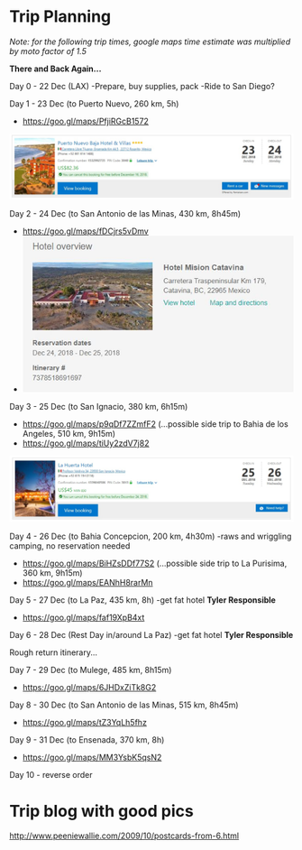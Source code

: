 <!-- TITLE: Baja Dec 2018 -->
<!-- SUBTITLE: A quick summary of Baja Dec 2018 -->

# Trip Planning

*Note: for the following trip times, google maps time estimate was multiplied by moto factor of 1.5*


**There and Back Again...**

Day 0 - 22 Dec (LAX)
-Prepare, buy supplies, pack
-Ride to San Diego?

Day 1 - 23 Dec (to Puerto Nuevo, 260 km, 5h)
* https://goo.gl/maps/PfjiRGcB1572

![Hotel Puerto Nuevo](/uploads/hotel-puerto-nuevo.jpg "Hotel Puerto Nuevo")

Day 2 - 24 Dec (to San Antonio de las Minas, 430 km, 8h45m)
* https://goo.gl/maps/fDCjrs5vDmv
* ![Hotelmision](/uploads/hotelmision.jpg "Hotelmision")

Day 3 - 25 Dec (to San Ignacio, 380 km, 6h15m)
* https://goo.gl/maps/p9qDf7ZZmfF2
(...possible side trip to Bahia de los Angeles, 510 km, 9h15m)
* https://goo.gl/maps/tiUy2zdV7j82

![Hotel La Huerta](/uploads/hotel-la-huerta.jpg "Hotel La Huerta")

Day 4 - 26 Dec (to Bahia Concepcion, 200 km, 4h30m)
-raws and wriggling camping, no reservation needed
* https://goo.gl/maps/BiHZsDDf77S2
(...possible side trip to La Purisima, 360 km, 9h15m)
* https://goo.gl/maps/EANhH8rarMn

Day 5 - 27 Dec (to La Paz, 435 km, 8h) 
-get fat hotel **Tyler Responsible**
* https://goo.gl/maps/faf19XpB4xt

Day 6 - 28 Dec (Rest Day in/around La Paz)
-get fat hotel **Tyler Responsible**

Rough return itinerary...

Day 7 - 29 Dec (to Mulege, 485 km, 8h15m)
* https://goo.gl/maps/6JHDxZiTk8G2

Day 8 - 30 Dec (to San Antonio de las Minas, 515 km, 8h45m)
* https://goo.gl/maps/tZ3YqLh5fhz

Day 9 - 31 Dec (to Ensenada, 370 km, 8h)
* https://goo.gl/maps/MM3YsbK5qsN2

Day 10 - reverse order







# Trip blog with good pics
http://www.peeniewallie.com/2009/10/postcards-from-6.html
